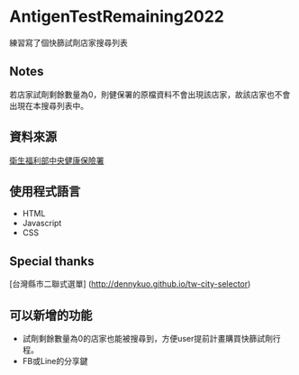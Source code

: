 # AntigenTestRemaining2022
練習寫了個快篩試劑店家搜尋列表

## Notes
若店家試劑剩餘數量為0，則健保署的原檔資料不會出現該店家，故該店家也不會出現在本搜尋列表中。

## 資料來源
[衛生福利部中央健康保險署](https://data.nhi.gov.tw/Datasets/DatasetDetail.aspx?id=698&Mid=A111269)

## 使用程式語言
+ HTML
+ Javascript
+ CSS

## Special thanks
[台灣縣市二聯式選單] (http://dennykuo.github.io/tw-city-selector)

## 可以新增的功能
+ 試劑剩餘數量為0的店家也能被搜尋到，方便user提前計畫購買快篩試劑行程。
+ FB或Line的分享鍵


